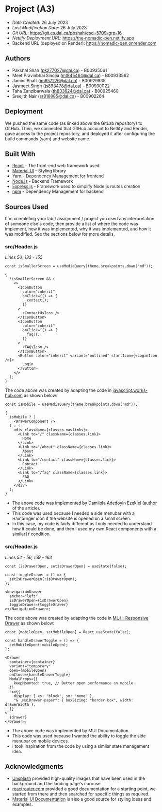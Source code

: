 
# Project (A3)

* *Date Created*: 26 July 2023
* *Last Modification Date*: 26 July 2023
* *Git URL*: <https://git.cs.dal.ca/pbshah/csci-5709-grp-16>
* *Netlify Deployment URL*: <https://the-nomadic-pen.netlify.app>
* Backend URL (deployed on Render): <https://nomadic-pen.onrender.com>

## Authors

* Pakshal Shah (pk277027@dal.ca) - B00935061
* Meet Pravinbhai Sinojia (mt845464@dal.ca) - B00933562
* Jamini Bhatt (jm857276@dal.ca) - B00929835
* Jasmeet Singh (js893478@dal.ca) - B00930022
* Taha Zanzibarwala (th803624@dal.ca) - B00925460
* Sreejith Nair (sr816885@dal.ca) - B00902264


## Deployment

We pushed the same code (as linked above the GitLab repository) to GitHub. Then, we connected that GitHub account to Netlify and Render, gave access to the project repository, and deployed it after configuring the build commands (yarn) and website name.


## Built With

* [React](https://react.dev/) - The front-end web framework used
* [Material UI](https://mui.com/) - Styling library
* [Yarn](https://yarnpkg.com/) - Dependency Management for frontend
* [Node.js](https://nodejs.org/) - Backend Framework
* [Express.js](https://expressjs.com/) - Framework used to simplify Node.js routes creation
* [npm](https://www.npmjs.com/) - Dependency Management for backend

## Sources Used

If in completing your lab / assignment / project you used any interpretation of someone else's code, then provide a list of where the code was implement, how it was implemented, why it was implemented, and how it was modified. See the sections below for more details.

### src/Header.js

*Lines 50,  133 - 155*

```
const isSmallerScreen = useMediaQuery(theme.breakpoints.down("md"));

{
  !isSmallerScreen && (
    <>
      <IconButton
        color="inherit"
        onClick={() => {
          contact();
        }}
      >
        <ContactUsIcon />
      </IconButton>
      <IconButton
        color="inherit"
        onClick={() => {
          faq();
        }}
      >
        <FAQsIcon />
      </IconButton>
      <Button color="inherit" variant="outlined" startIcon={<LoginIcon />}>
        Login
      </Button>
    </>
  );
}
```

The code above was created by adapting the code in [javascript.works-hub.com](https://javascript.works-hub.com/learn/how-to-create-a-responsive-navbar-using-material-ui-and-react-router-f9a01) as shown below: 

```
const isMobile = useMediaQuery(theme.breakpoints.down("md"));

{
  isMobile ? (
    <DrawerComponent />
  ) : (
    <div className={classes.navlinks}>
      <Link to="/" className={classes.link}>
        Home
      </Link>
      <Link to="/about" className={classes.link}>
        About
      </Link>
      <Link to="/contact" className={classes.link}>
        Contact
      </Link>
      <Link to="/faq" className={classes.link}>
        FAQ
      </Link>
    </div>
  );
}
```

- The above code was implemented by Damilola Adedoyin Ezekiel (author of the article).
- This code was used because I needed a side menubar with a Hamburger icon if the website is opened on a small screen.
- In this case, my code is fairly different as I only needed to understand how it could be done, and then I used my own React components with a similar`if` condition.


### src/Header.js

*Lines 52 - 56, 159 - 163*

```
const [isDrawerOpen, setIsDrawerOpen] = useState(false);

const toggleDrawer = () => {
  setIsDrawerOpen(!isDrawerOpen);
};

<NavigationDrawer
  anchor="left"
  isDrawerOpen={isDrawerOpen}
  toggleDrawer={toggleDrawer}
></NavigationDrawer>;
```

The code above was created by adapting the code in [MUI - Responsive Drawer](https://mui.com/material-ui/react-drawer/#responsive-drawer) as shown below: 

```
const [mobileOpen, setMobileOpen] = React.useState(false);

const handleDrawerToggle = () => {
  setMobileOpen(!mobileOpen);
};

<Drawer
  container={container}
  variant="temporary"
  open={mobileOpen}
  onClose={handleDrawerToggle}
  ModalProps={{
    keepMounted: true, // Better open performance on mobile.
  }}
  sx={{
    display: { xs: "block", sm: "none" },
    "& .MuiDrawer-paper": { boxSizing: "border-box", width: drawerWidth },
  }}
>
  {drawer}
</Drawer>;
```

- The above code was implemented by MUI Documentation.
- This code was used because I wanted the ability to toggle the side menubar on mobile devices.
- I took inspiration from the code by using a similar state management idea.

## Acknowledgments

* [Unsplash](https://unsplash.com/images/stock) provided high-quality images that have been used in the background and the landing page's carouse
* [reactrouter.com](https://reactrouter.com/en/main) provided a good documentation for a starting point, we started from there and then searched for specific things as required.
* [Material UI Documentation](https://mui.com/material-ui/) is also a good source for styling ideas and examples.
